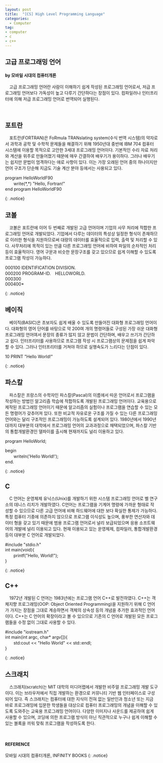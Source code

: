 ```yaml
---
layout: post
title:  "[CS] High Level Programming Language"
categories:
  - Computer
tag:
- computer 
- c
- c++
---
```


## 고급 프로그래밍 언어
#### by 모바일 시대의 컴퓨터개론

　고급 프로그래밍 언어란 사람이 이해하기 쉽게 작성된 프로그래밍 언어로서, 저급 프로그래밍 언어보다 가독성이 높고 다루기 간단하다는 장점이 있다. 컴파일러나 인터프리터에 의해 저급 프로그래밍 언어로 번역되어 실행된다.

<br>

## 포트란

　포트란(FORTRAN)은 FoRmula TRANslating system(수식 번역 시스템)의 약자로서 과학과 공학 및 수학적 문제들을 해결하기 위해 1950년대 중반에 IBM 704 컴퓨터 시스템에 이용할 목적으로 고안한 3세대 프로그래밍 언어이다. 기본적인 수리 자료 처리와 계산을 위주로 만들어졌기 때문에 매우 간결하여 배우기가 용이하다. 그러나 배우기는 쉽지만 문법이 엄격하다는 애로 사항이 있다. 이는 가장 오래된 언어 중의 하나이지만 언어 구조가 단순해 지금도 기술 계산 분야 등에서는 사용되고 있다.

<p>
program HelloWorldF90 <br>
　　write(*,*) "Hello, Fortran!" <br>
end program HelloWorldF90 <br>
</p>
{: .notice}

<br>

## 코볼

　코볼은 포트란에 이어 두 번째로 개발된 고급 언어이며 기업의 사무 처리에 적합한 프로그래밍 언어로 개발되었다. 기업에서 다루는 데이터의 특성상 일정한 형식이 존재하므로 이러한 형식을 지원하므로써 대량의 데이터를 효율적으로 입력, 출력 및 처리할 수 있다. 사무처리에 목적이 있는 만큼 다른 프로그래밍 언어에 비하여 파일의 순차적인 처리 등이 효율적이다. 영어 구문과 비슷한 문장구조를 갖고 있으므로 쉽게 이해할 수 있도록 프로그램 작성이 가능하다.

<p>
000100 IDENTIFICATION DIVISION. <br>
000200 PROGRAM-ID.　HELLOWORLD. <br>
000300 <br>
000400*
</p>
{: .notice}

<br>

## 베이직

　베이직(BASIC)은 초보자도 쉽게 배울 수 있도록 만들어진 대화형 프로그래밍 언어이다. 대화형의 영어 단어를 바탕으로 약 200여 개의 명령어들로 구성된 가장 쉬운 대화형 프로그래밍 언어여서 문장의 종류가 많지 않고 문법이 간단하며, 배우고 쓰기가 간단하고 쉽다. 인터프리터를 사용하므로 프로그램 작성 시 프로그램상의 문제점을 쉽게 파악할 수 있다. 그러나 인터프리터를 거쳐야 하므로 실행속도가 느리다는 단점이 있다.

<p>
10 PRINT "Hello World!"
</p>
{: .notice}

<br>

## 파스칼

　파스칼은 프랑스의 수학자인 파스칼(Pascal)의 이름에서 따온 언어로서 프로그램을 작성하는 방법인 알고리즘 학습에 적합하도록 개발된 프로그래밍 언어이다. 교육용으로 제작된 프로그래밍 언어이기 때문에 알고리즘의 실험이나 프로그램을 연습할 수 있는 모든 명령어가 갖추어져 있다. 또한 비교적 자유로운 구조를 가질 수 있는 다른 프로그래밍 언어와는 달리 구조적인 프로그래밍이 가능하도록 설계되어 있다. 1980년에서 1990년대까지 대부분의 대학에서 프로그래밍 언어의 교과과정으로 채택되었으며, 파스칼 기반의 통합개발환경인 델파이를 출시해 현재까지도 널리 이용하고 있다.

<p>
program HelloWorld; <br>

begin <br>
　　writeln('Hello World!'); <br>
end.
</p>
{: .notice}

<br>

## C

　C 언어는 운영체제 유닉스(Unix)를 개발하기 위한 시스템 프로그래밍 언어로 벨 연구소의 데니스 리치가 개발하였다. C언어는 프로그램을 기계어 명령에 가까운 형태로 작성할 수 있으므로 다른 고급 언어에 비해 하드웨어에 대한 보다 확실한 통제가 가능하다. 특정 컴퓨터 기종에 의존하지 않으므로 프로그램 이식성도 높으며, 풍부한 연산자와 데이터 형을 갖고 있기 때문에 범용 프로그램 언어로서 널리 보급되었으며 응용 소프트웨어의 개발에 널리 이용되고 있다. 현재 이용되고 있는 운영체제, 컴파일러, 통합개발환경 등이 대부분 C 언어로 개발되었다.

<p>
#include "stdio.h" <br>
int main(void){ <br>
　　printf("Hello, World!"); <br>
}
</p>
{: .notice}

<br>

## C++

　1972년 개발된 C 언어는 1983년에는 프로그램 언어 C++로 발전하였다. C++는 객체지향 프로그래밍(OOP: Object Oriented Programming)을 지원하기 위해 C 언어가 가지는 장점을 그대로 계승하면서 객체의 상속성 등의 개념을 추가한 효과적인 언어이다. C++는 C 언어의 확장이라고 볼 수 있으므로 기존의 C 언어로 개발된 모든 프로그램들을 수정 없이 그대로 사용할 수 있다.

<p>
#include "iostream.h" <br>
int main(int argc, char* argv[]){ <br>
　　std:cout << "Hello World" << std::endl; <br>
}
</p>
{: .notice}

<br>

## 스크래치

　스크래치(scratch)는 MIT 대학의 미디어랩에서 개발한 비주얼 프로그래밍 개발 도구이다. 이는 브라우저에서 직접 개발하는 환경으로 커뮤니티 기반 웹 인터페이스로 구성되어 있다. 즉 스크래치는 컴퓨터에 대한 지식이 전혀 없는 일반인과 청소년 또는 지금 바로 프로그래밍에 입문한 학생들을 대상으로 컴퓨터 프로그래밍의 개념을 이해할 수 있도록 도와주는 교육용 프로그래밍 언어이다. 다양한 이미지나 사운드를 제공하여 쉽게 사용할 수 있으며, 코딩에 의한 프로그램 방식이 아닌 직관적으로 누구나 쉽게 이해할 수 있는 블록을 끼워 맞춰 프로그램을 작성하도록 한다.

<br>

#### REFERENCE
모바일 시대의 컴퓨터개론, INFINITY BOOKS
{: .notice}